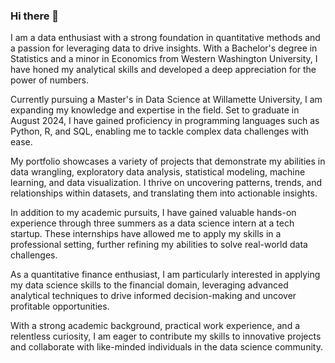 ### Hi there 👋


I am a data enthusiast with a strong foundation in quantitative methods and a passion for leveraging data to drive insights. With a Bachelor's degree in Statistics and a minor in Economics from Western Washington University, I have honed my analytical skills and developed a deep appreciation for the power of numbers.

Currently pursuing a Master's in Data Science at Willamette University, I am expanding my knowledge and expertise in the field. Set to graduate in August 2024, I have gained proficiency in programming languages such as Python, R, and SQL, enabling me to tackle complex data challenges with ease.

My portfolio showcases a variety of projects that demonstrate my abilities in data wrangling, exploratory data analysis, statistical modeling, machine learning, and data visualization. I thrive on uncovering patterns, trends, and relationships within datasets, and translating them into actionable insights.

In addition to my academic pursuits, I have gained valuable hands-on experience through three summers as a data science intern at a tech startup. These internships have allowed me to apply my skills in a professional setting, further refining my abilities to solve real-world data challenges.

As a quantitative finance enthusiast, I am particularly interested in applying my data science skills to the financial domain, leveraging advanced analytical techniques to drive informed decision-making and uncover profitable opportunities.

With a strong academic background, practical work experience, and a relentless curiosity, I am eager to contribute my skills to innovative projects and collaborate with like-minded individuals in the data science community.




<!--
**CameronB01/CameronB01** is a ✨ _special_ ✨ repository because its `README.md` (this file) appears on your GitHub profile.

Here are some ideas to get you started:

- 🔭 I’m currently working on ...
- 🌱 I’m currently learning ...
- 👯 I’m looking to collaborate on ...
- 🤔 I’m looking for help with ...
- 💬 Ask me about ...
- 📫 How to reach me: ...
- 😄 Pronouns: ...
- ⚡ Fun fact: ...
-->
